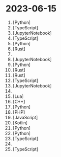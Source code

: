 # 2023-06-15

1. [](https://github.comundefined "Specify what you want it to build, the AI asks for clarification, and then builds it.") [Python]
2. [](https://github.comundefined "Providing a free OpenAI GPT-4 API ! This is a replication project for the typescript version of xtekky/gpt4free") [TypeScript]
3. [](https://github.comundefined "Data-Centric FinGPT. Open-source for open finance! Revolutionize 🔥 We'll soon release the trained model.") [JupyterNotebook]
4. [](https://github.comundefined "🎨 一键拥有你自己的 ChatGPT+Midjourney 网页服务 | Own your own ChatGPT+Midjourney web service with one click") [TypeScript]
5. [](https://github.comundefined "Audiocraft is a library for audio processing and generation with deep learning. It features the state-of-the-art EnCodec audio compressor / tokenizer, along with MusicGen, a simple and controllable music generation LM with textual and melodic conditioning.") [Python]
6. [](https://github.comundefined "👁‍🗨 Rare and exotic sats") [Rust]
7. [](https://github.comundefined "") 
8. [](https://github.comundefined "") [JupyterNotebook]
9. [](https://github.comundefined "🦦 Otter, a multi-modal model based on OpenFlamingo (open-sourced version of DeepMind's Flamingo), trained on MIMIC-IT and showcasing improved instruction-following and in-context learning ability.") [Python]
10. [](https://github.comundefined "bloop is a fast code search engine written in Rust.") [Rust]
11. [](https://github.comundefined "🚀 10x easier, 🚀 140x lower storage cost, 🚀 high performance, 🚀 petabyte scale - Elasticsearch/Splunk/Datadog alternative for 🚀 (logs, metrics, traces).") [Rust]
12. [](https://github.comundefined "The official web app for lemmy.") [TypeScript]
13. [](https://github.comundefined "Code for Machine Learning for Algorithmic Trading, 2nd edition.") [JupyterNotebook]
14. [](https://github.comundefined "A list of alternatives for Adobe software") 
15. [](https://github.comundefined "ChatGPT Neovim Plugin: Effortless Natural Language Generation with OpenAI's ChatGPT API") [Lua]
16. [](https://github.comundefined "A work-in-progress decompilation of LEGO Island (1997)") [C++]
17. [](https://github.comundefined "A collective list of free APIs") [Python]
18. [](https://github.comundefined "☁️ Nextcloud server, a safe home for all your data") [PHP]
19. [](https://github.comundefined "") [JavaScript]
20. [](https://github.comundefined "A native android app for Lemmy") [Kotlin]
21. [](https://github.comundefined "langchain-ChatGLM, local knowledge based ChatGLM with langchain ｜ 基于本地知识库的 ChatGLM 问答") [Python]
22. [](https://github.comundefined "⚡ Building applications with LLMs through composability ⚡") [Python]
23. [](https://github.comundefined "A completely customizable framework for building rich text editors. (Currently in beta.)") [TypeScript]
24. [](https://github.comundefined "A GPT-4 AI Tutor Prompt for customizable personalized learning experiences.") 
25. [](https://github.comundefined "The best JavaScript Data Table for building Enterprise Applications. Supports React / Angular / Vue / Plain JavaScript.") [TypeScript]
